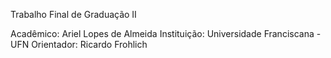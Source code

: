 Trabalho Final de Graduação II

Acadêmico: Ariel Lopes de Almeida
Instituição: Universidade Franciscana - UFN
Orientador: Ricardo Frohlich